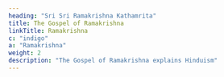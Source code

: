 ```yaml
---
heading: "Sri Sri Ramakrishna Kathamrita"
title: The Gospel of Ramakrishna
linkTitle: Ramakrishna
c: "indigo"
a: "Ramakrishna"
weight: 2
description: "The Gospel of Ramakrishna explains Hinduism"
---
```


